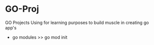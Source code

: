 # GO-Proj
GO Projects
Using for learning purposes to build muscle in creating go app's
* go modules >> go mod init
